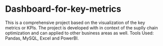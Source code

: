 # Dashboard-for-key-metrics
This is a comprehensive project based on the visualization of the key metrics or KPIs.
The project is developed with in context of the suplly chain optimization and can applied to other business areas as well.
Tools Used: Pandas, MySQL, Excel and PowerBI.
